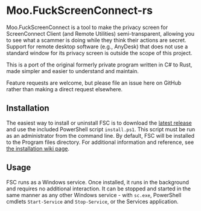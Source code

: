 # Moo.FuckScreenConnect-rs

Moo.FuckScreenConnect is a tool to make the privacy screen for ScreenConnect Client (and Remote Utilities) semi-transparent, allowing you to see what a scammer is doing while they think their actions are secret.\
Support for remote desktop software (e.g., AnyDesk) that does not use a standard window for its privacy screen is outside the scope of this project.

This is a port of the original formerly private program written in C# to Rust, made simpler and easier to understand and maintain.

Feature requests are welcome, but please file an issue here on GitHub rather than making a direct request elsewhere.

## Installation
The easiest way to install or uninstall FSC is to download the [latest release](https://github.com/RobotsOnDrugs/Moo.FuckScreenConnect-rs/releases) and use the included PowerShell script `install.ps1`. This script must be run as an administrator from the command line. By default, FSC will be installed to the Program files directory. For additional information and reference, see [the installation wiki page](https://github.com/RobotsOnDrugs/Moo.FuckScreenConnect-rs/wiki/Installation).
## Usage
FSC runs as a Windows service. Once installed, it runs in the background and requires no additional interaction. It can be stopped and started in the same manner as any other Windows service - with `sc.exe`, PowerShell cmdlets `Start-Service` and `Stop-Service`, or the Services application.
